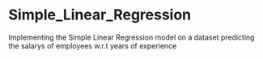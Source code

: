 # Simple_Linear_Regression
Implementing  the Simple Linear Regression model on a dataset predicting the salarys of employees w.r.t years of experience
